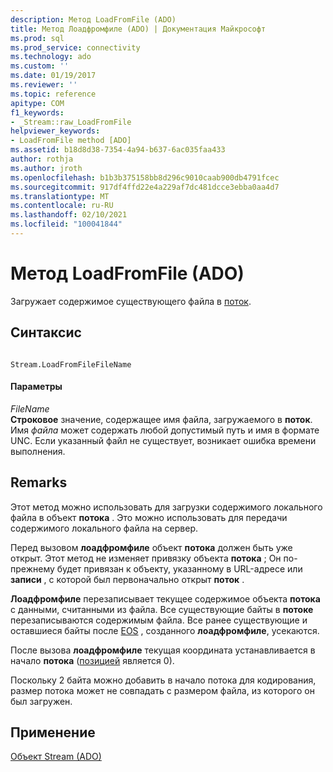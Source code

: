 ```yaml
---
description: Метод LoadFromFile (ADO)
title: Метод Лоадфромфиле (ADO) | Документация Майкрософт
ms.prod: sql
ms.prod_service: connectivity
ms.technology: ado
ms.custom: ''
ms.date: 01/19/2017
ms.reviewer: ''
ms.topic: reference
apitype: COM
f1_keywords:
- _Stream::raw_LoadFromFile
helpviewer_keywords:
- LoadFromFile method [ADO]
ms.assetid: b18d8d38-7354-4a94-b637-6ac035faa433
author: rothja
ms.author: jroth
ms.openlocfilehash: b1b3b375158bb8d296c9010caab900db4791fcec
ms.sourcegitcommit: 917df4ffd22e4a229af7dc481dcce3ebba0aa4d7
ms.translationtype: MT
ms.contentlocale: ru-RU
ms.lasthandoff: 02/10/2021
ms.locfileid: "100041844"
---
```

# <a name="loadfromfile-method-ado"></a>Метод LoadFromFile (ADO)
Загружает содержимое существующего файла в [поток](./stream-object-ado.md).  
  
## <a name="syntax"></a>Синтаксис  
  
```  
  
Stream.LoadFromFileFileName  
```  
  
#### <a name="parameters"></a>Параметры  
 *FileName*  
 **Строковое** значение, содержащее имя файла, загружаемого в **поток**. Имя *файла* может содержать любой допустимый путь и имя в формате UNC. Если указанный файл не существует, возникает ошибка времени выполнения.  
  
## <a name="remarks"></a>Remarks  
 Этот метод можно использовать для загрузки содержимого локального файла в объект **потока** . Это можно использовать для передачи содержимого локального файла на сервер.  
  
 Перед вызовом **лоадфромфиле** объект **потока** должен быть уже открыт. Этот метод не изменяет привязку объекта **потока** ; Он по-прежнему будет привязан к объекту, указанному в URL-адресе или **записи** , с которой был первоначально открыт **поток** .  
  
 **Лоадфромфиле** перезаписывает текущее содержимое объекта **потока** с данными, считанными из файла. Все существующие байты в **потоке** перезаписываются содержимым файла. Все ранее существующие и оставшиеся байты после [EOS](./eos-property.md) , созданного **лоадфромфиле**, усекаются.  
  
 После вызова **лоадфромфиле** текущая координата устанавливается в начало **потока** ([позицией](./position-property-ado.md) является 0).  
  
 Поскольку 2 байта можно добавить в начало потока для кодирования, размер потока может не совпадать с размером файла, из которого он был загружен.  
  
## <a name="applies-to"></a>Применение  
 [Объект Stream (ADO)](./stream-object-ado.md)